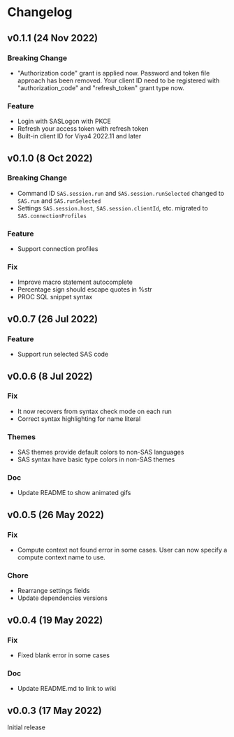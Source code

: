# Changelog

## v0.1.1 (24 Nov 2022)

### Breaking Change

- "Authorization code" grant is applied now. Password and token file approach has been removed. Your client ID need to be registered with "authorization_code" and "refresh_token" grant type now.

### Feature

- Login with SASLogon with PKCE
- Refresh your access token with refresh token
- Built-in client ID for Viya4 2022.11 and later

## v0.1.0 (8 Oct 2022)

### Breaking Change

- Command ID `SAS.session.run` and `SAS.session.runSelected` changed to `SAS.run` and `SAS.runSelected`
- Settings `SAS.session.host`, `SAS.session.clientId`, etc. migrated to `SAS.connectionProfiles`

### Feature

- Support connection profiles

### Fix

- Improve macro statement autocomplete
- Percentage sign should escape quotes in %str
- PROC SQL snippet syntax

## v0.0.7 (26 Jul 2022)

### Feature

- Support run selected SAS code

## v0.0.6 (8 Jul 2022)

### Fix

- It now recovers from syntax check mode on each run
- Correct syntax highlighting for name literal

### Themes

- SAS themes provide default colors to non-SAS languages
- SAS syntax have basic type colors in non-SAS themes

### Doc

- Update README to show animated gifs

## v0.0.5 (26 May 2022)

### Fix

- Compute context not found error in some cases. User can now specify a compute context name to use.

### Chore

- Rearrange settings fields
- Update dependencies versions

## v0.0.4 (19 May 2022)

### Fix

- Fixed blank error in some cases

### Doc

- Update README.md to link to wiki

## v0.0.3 (17 May 2022)

Initial release
